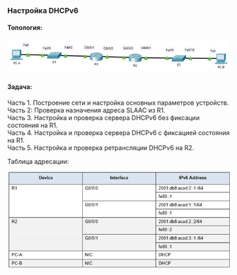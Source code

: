 
### **Настройка DHCPv6**

#### **Топология:**

![Scheme](https://github.com/Cooler1213/Otus-Network/blob/38edc56e3ccd234c49f58d73613140270437fd10/Lab/DHCPv6/Scheme%20v6.png)

#### Задача:

Часть 1. Построение сети и настройка основных параметров устройств.  
Часть 2: Проверка назначения адреса SLAAC из R1.  
Часть 3. Настройка и проверка сервера DHCPv6 без фиксации состояния на R1.  
Часть 4. Настройка и проверка сервера DHCPv6 с фиксацией состояния на R1.  
Часть 5. Настройка и проверка ретрансляции DHCPv6 на R2.  

Таблица адресации:

![IP](https://github.com/Cooler1213/Otus-Network/blob/1226da2b0fe57768510dead6da5d89c535199fd4/Lab/DHCPv6/Tab%20IP.png)
